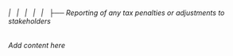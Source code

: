 ###### |   |   |   |   |   ├── Reporting of any tax penalties or adjustments to stakeholders

*Add content here*